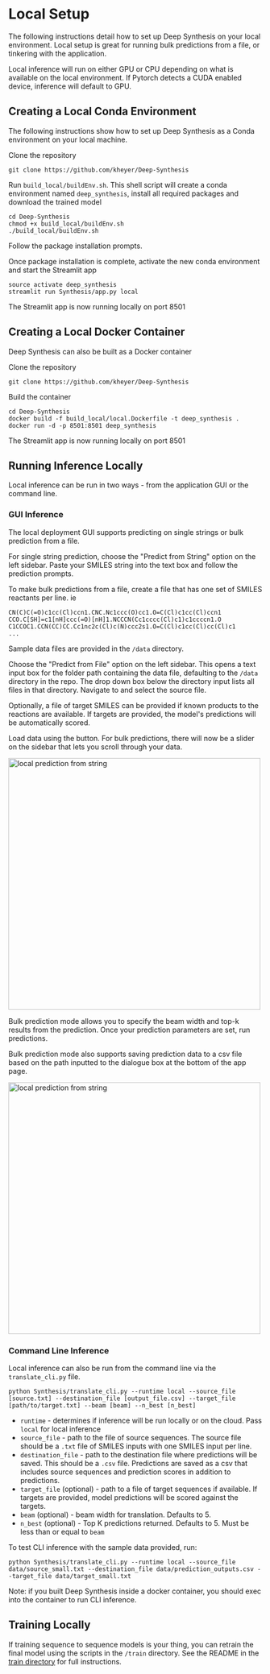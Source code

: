 # Local Setup

The following instructions detail how to set up Deep Synthesis on your local environment. Local setup is great for running bulk predictions from a file, or tinkering with the application.

Local inference will run on either GPU or CPU depending on what is available on the local environment. If Pytorch detects a CUDA enabled device, inference will default to GPU.

## Creating a Local Conda Environment

The following instructions show how to set up Deep Synthesis as a Conda environment on your local machine.

Clone the repository

    git clone https://github.com/kheyer/Deep-Synthesis

Run `build_local/buildEnv.sh`. This shell script will create a conda environment named `deep_synthesis`, install all required packages and download the trained model

    cd Deep-Synthesis
    chmod +x build_local/buildEnv.sh
    ./build_local/buildEnv.sh

Follow the package installation prompts.

Once package installation is complete, activate the new conda environment and start the Streamlit app

    source activate deep_synthesis
    streamlit run Synthesis/app.py local

The Streamlit app is now running locally on port 8501


## Creating a Local Docker Container

Deep Synthesis can also be built as a Docker container

Clone the repository

    git clone https://github.com/kheyer/Deep-Synthesis
    
Build the container

    cd Deep-Synthesis
    docker build -f build_local/local.Dockerfile -t deep_synthesis .
    docker run -d -p 8501:8501 deep_synthesis

The Streamlit app is now running locally on port 8501

## Running Inference Locally

Local inference can be run in two ways - from the application GUI or the command line.

### GUI Inference

The local deployment GUI supports predicting on single strings or bulk prediction from a file.

For single string prediction, choose the "Predict from String" option on the left sidebar. Paste your SMILES string into the text box and follow the prediction prompts.

To make bulk predictions from a file, create a file that has one set of SMILES reactants per line. ie

    CN(C)C(=O)c1cc(Cl)ccn1.CNC.Nc1ccc(O)cc1.O=C(Cl)c1cc(Cl)ccn1
    CCO.C[SH]=c1[nH]ccc(=O)[nH]1.NCCCN(Cc1cccc(Cl)c1)c1ccccn1.O
    C1CCOC1.CCN(CC)CC.Cc1nc2c(Cl)c(N)ccc2s1.O=C(Cl)c1cc(Cl)cc(Cl)c1
    ...

Sample data files are provided in the `/data` directory.

Choose the "Predict from File" option on the left sidebar. This opens a text input box for the folder path containing the data file, defaulting to the `/data` directory in the repo. The drop down box below the directory input lists all files in that directory. Navigate to and select the source file.

Optionally, a file of target SMILES can be provided if known products to the reactions are available. If targets are provided, the model's predictions will be automatically scored.

Load data using the button. For bulk predictions, there will now be a slider on the sidebar that lets you scroll through your data.

<img src="https://github.com/kheyer/Deep-Synthesis/blob/training/media/prediction3.png" width="500" alt="local prediction from string">

Bulk prediction mode allows you to specify the beam width and top-k results from the prediction. Once your prediction parameters are set, run predictions.

Bulk prediction mode also supports saving prediction data to a csv file based on the path inputted to the dialogue box at the bottom of the app page.

<img src="https://github.com/kheyer/Deep-Synthesis/blob/training/media/prediction4.png" width="500" alt="local prediction from string">


### Command Line Inference

Local inference can also be run from the command line via the `translate_cli.py` file.

    python Synthesis/translate_cli.py --runtime local --source_file [source.txt] --destination_file [output_file.csv] --target_file [path/to/target.txt] --beam [beam] --n_best [n_best]
    
* `runtime` - determines if inference will be run locally or on the cloud. Pass `local` for local inference
* `source_file` - path to the file of source sequences. The source file should be a `.txt` file of SMILES inputs with one SMILES input per line.
* `destination_file` - path to the destination file where predictions will be saved. This should be a `.csv` file. Predictions are saved as a csv that includes source sequences and prediction scores in addition to predictions.
* `target_file` (optional) - path to a file of target sequences if available. If targets are provided, model predictions will be scored against the targets.
* `beam` (optional) - beam width for translation. Defaults to 5.
* `n_best` (optional) - Top K predictions returned. Defaults to 5. Must be less than or equal to `beam`

To test CLI inference with the sample data provided, run:

    python Synthesis/translate_cli.py --runtime local --source_file data/source_small.txt --destination_file data/prediction_outputs.csv --target_file data/target_small.txt

Note: if you built Deep Synthesis inside a docker container, you should exec into the container to run CLI inference.


## Training Locally

If training sequence to sequence models is your thing, you can retrain the final model using the scripts in the `/train` directory. See the README in the [train directory](https://github.com/kheyer/Deep-Synthesis/tree/training/train) for full instructions.